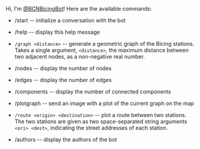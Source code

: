 Hi, I'm [@BCNBicingBot](https://t.me/BCNBicingBot)! Here are the available commands:

 - /start -- initialize a conversation with the bot
 
 - /help -- display this help message
 
 - `/graph <distance>` --  generate a geometric graph of the 
    Bicing stations. Takes a single argument, `<distance>`, 
    the maximum distance between two adjacent nodes, 
    as a non-negative real number.
     
 - /nodes -- display the number of nodes
 
 - /edges -- display the number of edges
 
 - /components -- display the number of connected components
 
 - /plotgraph -- send an image with a plot of the current 
    graph on the map
 
 - `/route <origin> <destination>` -- plot a route between two stations.
    The two stations are given as two space-separated
    string arguments `<ori> <dest>`, indicating the street
    addresses of each station.
 
 - /authors -- display the authors of the bot
